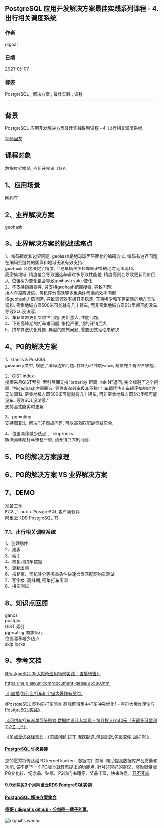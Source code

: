 ## PostgreSQL 应用开发解决方案最佳实践系列课程 - 4. 出行相关调度系统       
          
### 作者          
digoal          
          
### 日期          
2021-05-07           
          
### 标签          
PostgreSQL , 解决方案 , 最佳实践 , 课程           
          
----          
          
## 背景          
        
PostgreSQL 应用开发解决方案最佳实践系列课程 - 4. 出行相关调度系统     
          
[视频回放](xx)        
        
## 课程对象          
数据库架构师, 应用开发者, DBA.           
          
## 1、应用场景          
          
网约车  
          
## 2、业界解决方案          
  
geohash  
     
## 3、业界解决方案的挑战或痛点          
  
1、编码精度和边界问题. geohash是地球球面平面化的编码方式, 编码有边界问题, 在编码接缝处的国家和地域无法有效支持.   
geohash 长度决定了精度, 但是车辆稀少和车辆密集的地方无法调和.   
高密集地域: 精度低会导致圈选车辆过多导致性能差. 精度高则会导致更新代价巨大, 位置稍为变化都会导致geohash value变化.   
2、不支持距离排序, 只支持geohash范围搜索. 导致问题:   
按人车距离近远、司机评分高低等多重条件筛选的效率问题.    
按geohash方圆圈选, 导致查询效率极其不稳定, 车辆稀少和车辆密集的地方无法调和. 密集地域方圆500米可能就有几十辆车, 而非密集地域方圆5公里都可能没车. 导致SQL没法写.   
3、车辆位置更新实时性问题. 更新量大, 性能问题.   
4、下班高峰期的打车难问题. 争抢严重, 锁的开销巨大.   
5、拼车算法优化难题. 典型的商旅问题, 需要图式理论来解决.   
  
          
## 4、PG的解决方案          
          
1、Ganos & PostGIS.   
geometry类型, 规避了编码边界问题. 存储为经纬度value, 精度完全有客户掌握.   
  
2、GiST index  
搜索采用GiST索引, 索引层面支持"order by 距离 limit N"返回, 完全规避了这个问题: "按geohash方圆圈选, 导致查询效率极其不稳定, 车辆稀少和车辆密集的地方无法调和. 密集地域方圆500米可能就有几十辆车, 而非密集地域方圆5公里都可能没车. 导致SQL没法写."   
支持高性能实时更新.  
  
3、pgrouting  
支持图算法, 解决TSP商旅问题, 可以高效匹配最佳拼车单.   
  
4、位置漂移减少热点 、 skip locks   
解决高峰期打车争抢严重, 锁开销巨大的问题.   
          
## 5、PG的解决方案原理          
  
          
## 6、PG的解决方案 VS 业界解决方案          
  
     
    
## 7、DEMO          
          
准备工作          
ECS , Linux + PostgreSQL 客户端软件          
阿里云 RDS PostgreSQL 13   
    
          
### 7.1、出行相关调度系统       
      
1、创建插件  
2、建表  
3、索引  
4、模拟网约车数据  
5、更新压测  
6、按距离、司机评分等多重条件快速检索匹配网约车测试  
7、写字楼, 高峰期, 密集打车压测  
8、拼车测试  
  
          
## 8、知识点回顾          
          
ganos  
postgis  
GiST 索引  
pgrouting 商旅优化  
位置漂移减少热点  
skip locks  
          
## 9、参考文档          
[《PostgreSQL 15大惊奇应用场景实践 - 直播预告》](../202009/20200903_02.md)          
      
https://help.aliyun.com/document_detail/95580.html    
    
[《[直播]为什么打车和宇宙大爆炸有关?》](../202009/20200926_02.md)    
  
[《PostgreSQL 网约车打车派单 高峰区域集中打车冲突优化1 - 宇宙大爆炸理论与PostgreSQL实践》](../201804/20180416_02.md)    
  
[《网约车打车派单系统思考 数据库设计与实现 - 每月投入6140元, 1天最多可盈利117亿  -_-!》](../201804/20180414_03.md)    
  
[《多点最优路径规划 - (商旅问题,拼车,餐饮配送,包裹配送,包裹取件,回程单)》](../201704/20170409_01.md)   
  
  
#### [PostgreSQL 许愿链接](https://github.com/digoal/blog/issues/76 "269ac3d1c492e938c0191101c7238216")
您的愿望将传达给PG kernel hacker、数据库厂商等, 帮助提高数据库产品质量和功能, 说不定下一个PG版本就有您提出的功能点. 针对非常好的提议，奖励限量版PG文化衫、纪念品、贴纸、PG热门书籍等，奖品丰富，快来许愿。[开不开森](https://github.com/digoal/blog/issues/76 "269ac3d1c492e938c0191101c7238216").  
  
  
#### [9.9元购买3个月阿里云RDS PostgreSQL实例](https://www.aliyun.com/database/postgresqlactivity "57258f76c37864c6e6d23383d05714ea")
  
  
#### [PostgreSQL 解决方案集合](https://yq.aliyun.com/topic/118 "40cff096e9ed7122c512b35d8561d9c8")
  
  
#### [德哥 / digoal's github - 公益是一辈子的事.](https://github.com/digoal/blog/blob/master/README.md "22709685feb7cab07d30f30387f0a9ae")
  
  
![digoal's wechat](../pic/digoal_weixin.jpg "f7ad92eeba24523fd47a6e1a0e691b59")
  
